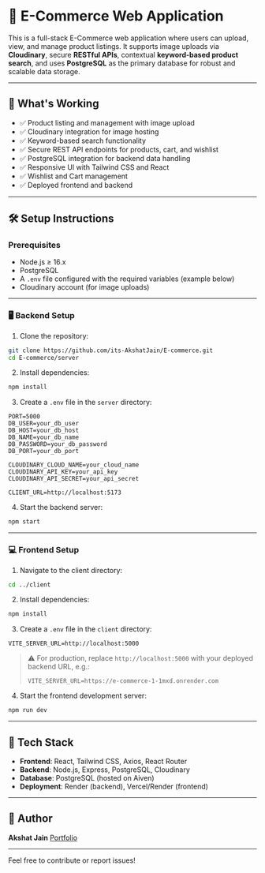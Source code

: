 # 🛒 E-Commerce Web Application

This is a full-stack E-Commerce web application where users can upload, view, and manage product listings. It supports image uploads via **Cloudinary**, secure **RESTful APIs**, contextual **keyword-based product search**, and uses **PostgreSQL** as the primary database for robust and scalable data storage.

---

## 🚀 What's Working

- ✅ Product listing and management with image upload
- ✅ Cloudinary integration for image hosting
- ✅ Keyword-based search functionality
- ✅ Secure REST API endpoints for products, cart, and wishlist
- ✅ PostgreSQL integration for backend data handling
- ✅ Responsive UI with Tailwind CSS and React
- ✅ Wishlist and Cart management
- ✅ Deployed frontend and backend

---

## 🛠️ Setup Instructions

### Prerequisites

- Node.js ≥ 16.x
- PostgreSQL
- A `.env` file configured with the required variables (example below)
- Cloudinary account (for image uploads)

---

### 🖥 Backend Setup

1. Clone the repository:

```bash
git clone https://github.com/its-AkshatJain/E-commerce.git
cd E-commerce/server
````

2. Install dependencies:

```bash
npm install
```

3. Create a `.env` file in the `server` directory:

```env
PORT=5000
DB_USER=your_db_user
DB_HOST=your_db_host
DB_NAME=your_db_name
DB_PASSWORD=your_db_password
DB_PORT=your_db_port

CLOUDINARY_CLOUD_NAME=your_cloud_name
CLOUDINARY_API_KEY=your_api_key
CLOUDINARY_API_SECRET=your_api_secret

CLIENT_URL=http://localhost:5173
```

4. Start the backend server:

```bash
npm start
```

---

### 💻 Frontend Setup

1. Navigate to the client directory:

```bash
cd ../client
```

2. Install dependencies:

```bash
npm install
```

3. Create a `.env` file in the `client` directory:

```env
VITE_SERVER_URL=http://localhost:5000
```

> ⚠️ For production, replace `http://localhost:5000` with your deployed backend URL, e.g.:
>
> ```env
> VITE_SERVER_URL=https://e-commerce-1-1mxd.onrender.com
> ```

4. Start the frontend development server:

```bash
npm run dev
```

---

## 🧾 Tech Stack

* **Frontend**: React, Tailwind CSS, Axios, React Router
* **Backend**: Node.js, Express, PostgreSQL, Cloudinary
* **Database**: PostgreSQL (hosted on Aiven)
* **Deployment**: Render (backend), Vercel/Render (frontend)

---

## 🙌 Author

**Akshat Jain**
[Portfolio](https://portfolio-website-akshat-jain.vercel.app)

---

Feel free to contribute or report issues!

```
